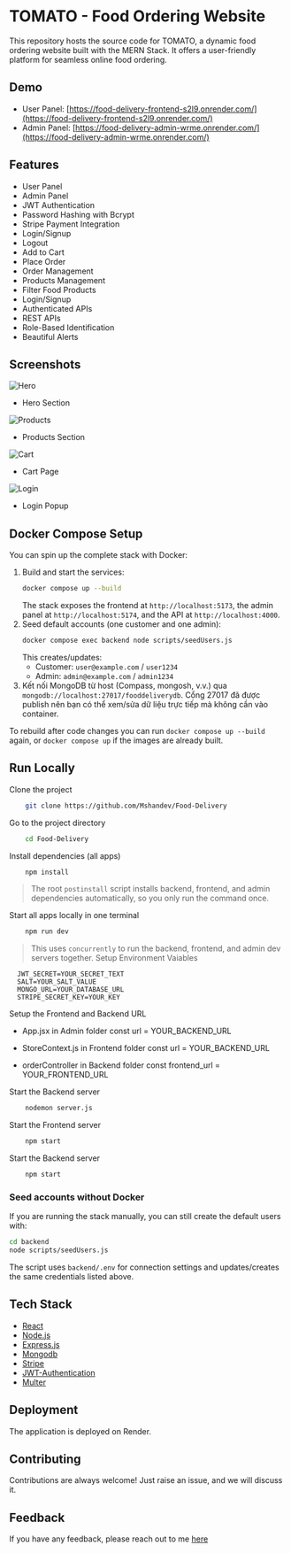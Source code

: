 # TOMATO - Food Ordering Website

This repository hosts the source code for TOMATO, a dynamic food ordering website built with the MERN Stack. It offers a user-friendly platform for seamless online food ordering.

## Demo

- User Panel: [https://food-delivery-frontend-s2l9.onrender.com/](https://food-delivery-frontend-s2l9.onrender.com/)
- Admin Panel: [https://food-delivery-admin-wrme.onrender.com/](https://food-delivery-admin-wrme.onrender.com/)

## Features

- User Panel
- Admin Panel
- JWT Authentication
- Password Hashing with Bcrypt
- Stripe Payment Integration
- Login/Signup
- Logout
- Add to Cart
- Place Order
- Order Management
- Products Management
- Filter Food Products
- Login/Signup
- Authenticated APIs
- REST APIs
- Role-Based Identification
- Beautiful Alerts

## Screenshots

![Hero](https://i.ibb.co/59cwY75/food-hero.png)
- Hero Section

![Products](https://i.ibb.co/JnNQPyQ/food-products.png)
- Products Section

![Cart](https://i.ibb.co/t2LrQ8p/food-cart.png)
- Cart Page

![Login](https://i.ibb.co/s6PgwkZ/food-login.png)
- Login Popup

## Docker Compose Setup

You can spin up the complete stack with Docker:

1. Build and start the services:
   ```bash
   docker compose up --build
   ```
   The stack exposes the frontend at `http://localhost:5173`, the admin panel at `http://localhost:5174`, and the API at `http://localhost:4000`.
2. Seed default accounts (one customer and one admin):
   ```bash
   docker compose exec backend node scripts/seedUsers.js
   ```
   This creates/updates:
   - Customer: `user@example.com` / `user1234`
   - Admin: `admin@example.com` / `admin1234`
3. Kết nối MongoDB từ host (Compass, mongosh, v.v.) qua `mongodb://localhost:27017/fooddeliverydb`. Cổng 27017 đã được
   publish nên bạn có thể xem/sửa dữ liệu trực tiếp mà không cần vào container.

To rebuild after code changes you can run `docker compose up --build` again, or `docker compose up` if the images are already built.

## Run Locally

Clone the project

```bash
    git clone https://github.com/Mshandev/Food-Delivery
```
Go to the project directory

```bash
    cd Food-Delivery
```
Install dependencies (all apps)

```bash
    npm install
```
> The root `postinstall` script installs backend, frontend, and admin dependencies automatically, so you only run the command once.

Start all apps locally in one terminal

```bash
    npm run dev
```
> This uses `concurrently` to run the backend, frontend, and admin dev servers together.
Setup Environment Vaiables

```Make .env file in "backend" folder and store environment Variables
  JWT_SECRET=YOUR_SECRET_TEXT
  SALT=YOUR_SALT_VALUE
  MONGO_URL=YOUR_DATABASE_URL
  STRIPE_SECRET_KEY=YOUR_KEY
 ```

Setup the Frontend and Backend URL
   - App.jsx in Admin folder
      const url = YOUR_BACKEND_URL
     
  - StoreContext.js in Frontend folder
      const url = YOUR_BACKEND_URL

  - orderController in Backend folder
      const frontend_url = YOUR_FRONTEND_URL 

Start the Backend server

```bash
    nodemon server.js
```

Start the Frontend server

```bash
    npm start
```

Start the Backend server

```bash
    npm start
```

### Seed accounts without Docker

If you are running the stack manually, you can still create the default users with:

```bash
cd backend
node scripts/seedUsers.js
```

The script uses `backend/.env` for connection settings and updates/creates the same credentials listed above.
## Tech Stack
* [React](https://reactjs.org/)
* [Node.js](https://nodejs.org/en)
* [Express.js](https://expressjs.com/)
* [Mongodb](https://www.mongodb.com/)
* [Stripe](https://stripe.com/)
* [JWT-Authentication](https://jwt.io/introduction)
* [Multer](https://www.npmjs.com/package/multer)

## Deployment

The application is deployed on Render.

## Contributing

Contributions are always welcome!
Just raise an issue, and we will discuss it.

## Feedback

If you have any feedback, please reach out to me [here](https://www.linkedin.com/in/muhammad-shan-full-stack-developer/)

